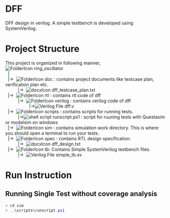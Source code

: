 # DFF
DFF design in verilog. A simple testbench is developed using SystemVerilog.

# Project Structure
This project is organized in following manner,
<br/>
<ui>![FolderIcon](http://icons.iconarchive.com/icons/paomedia/small-n-flat/16/folder-icon.png) ring_oscillator <br/>
&nbsp;&nbsp;|   
&nbsp;&nbsp;|->&nbsp;&nbsp;![FolderIcon](http://icons.iconarchive.com/icons/paomedia/small-n-flat/16/folder-icon.png) doc : contains project documents like testcase plan, verification plan etc. <br/>
&nbsp;&nbsp;&nbsp;&nbsp;&nbsp;&nbsp;&nbsp;&nbsp;&nbsp;&nbsp;|->&nbsp;&nbsp;<ui>![docxIcon](http://icons.iconarchive.com/icons/treetog/file-type/16/docx-win-icon.png) dff_testcase_plan.txt <br/>
&nbsp;&nbsp;|->&nbsp;&nbsp;![FolderIcon](http://icons.iconarchive.com/icons/paomedia/small-n-flat/16/folder-icon.png) rtl : contains rtl code of dff  
&nbsp;&nbsp;&nbsp;&nbsp;&nbsp;&nbsp;&nbsp;&nbsp;&nbsp;&nbsp;|->&nbsp;&nbsp;![FolderIcon](http://icons.iconarchive.com/icons/paomedia/small-n-flat/16/folder-icon.png) verilog : contains verilog code of dff <br/>
&nbsp;&nbsp;&nbsp;&nbsp;&nbsp;&nbsp;&nbsp;&nbsp;&nbsp;&nbsp;&nbsp;&nbsp;&nbsp;&nbsp;&nbsp;&nbsp;&nbsp;&nbsp;&nbsp;|->![Verilog File](http://icons.iconarchive.com/icons/untergunter/leaf-mimes/16/text-x-generic-icon.png) dff.v <br/>
&nbsp;&nbsp;|->&nbsp;&nbsp;![FolderIcon](http://icons.iconarchive.com/icons/paomedia/small-n-flat/16/folder-icon.png) scripts : contains scripts for running tests.<br/>
&nbsp;&nbsp;&nbsp;&nbsp;&nbsp;&nbsp;&nbsp;&nbsp;&nbsp;&nbsp;|->![shell script](http://icons.iconarchive.com/icons/guillendesign/variations-2/16/Script-Console-icon.png) runscript.ps1 : script for ruuning tests with Questasim or modelsim on windows <br/>
&nbsp;&nbsp;|->&nbsp;&nbsp;![FolderIcon](http://icons.iconarchive.com/icons/paomedia/small-n-flat/16/folder-icon.png) sim : contains simulation work directory. This is where you should open a terminal to run your tests.<br/>
&nbsp;&nbsp;|->&nbsp;&nbsp;![FolderIcon](http://icons.iconarchive.com/icons/paomedia/small-n-flat/16/folder-icon.png) spec : contains RTL design specification.<br/>
&nbsp;&nbsp;&nbsp;&nbsp;&nbsp;&nbsp;&nbsp;&nbsp;&nbsp;&nbsp;|->&nbsp;&nbsp;<ui>![docxIcon](http://icons.iconarchive.com/icons/treetog/file-type/16/docx-win-icon.png) dff_design.txt <br/>
&nbsp;&nbsp;|->&nbsp;&nbsp;![FolderIcon](http://icons.iconarchive.com/icons/paomedia/small-n-flat/16/folder-icon.png) tb: Contains Simple SystemVerilog testbench files.<br/>
&nbsp;&nbsp;&nbsp;&nbsp;&nbsp;&nbsp;&nbsp;&nbsp;&nbsp;&nbsp;|->&nbsp;&nbsp;![Verilog File](http://icons.iconarchive.com/icons/untergunter/leaf-mimes/16/text-x-generic-icon.png) simple_tb.sv <br/>  

# Run Instruction
## Running Single Test without coverage analysis
```powershell
> cd sim
> ..\scripts\runscript.ps1  
```
